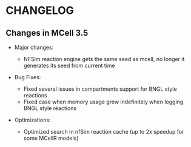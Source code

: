 CHANGELOG
===============================================================================

Changes in MCell 3.5
-------------------------------------------------------------------------------

* Major changes:
  * NFSim reaction engine gets the same seed as mcell, no longer it generates its seed from current time 

* Bug Fixes:
  * Fixed several issues in compartments support for BNGL style reactions
  * Fixed case when memory usage grew indefinitely when logging BNGL style reactions
  
* Optimizations:
  * Optimized search in nfSim reaction cache (up to 2x speedup for some MCellR models)

